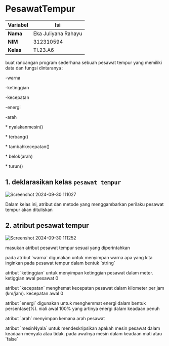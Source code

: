 # PesawatTempur

| Variabel | Isi |
| -------- | --- |
|**Nama**| Eka Juliyana Rahayu |
|**NIM** | 312310594 |
|**Kelas** | TI.23.A6 |

<p>buat rancangan program sederhana sebuah pesawat tempur yang memiliki data dan fungsi dintaranya :</p>
<p>-warna                  </p>            
<p>-ketinggian             </p>
<p>-kecepatan              </p>
<p>-energi                 </p>
<p>-arah                   </p>

<p>* nyalakanmesin()</p>
<p>* terbang() </p>
<p>* tambahkecepatan()</p>
<p>* belok(arah)</p>
<p>* turun()</p>

## 1. deklarasikan kelas `pesawat tempur`
![Screenshot 2024-09-30 111027](https://github.com/user-attachments/assets/34f3611b-5395-4b40-8f27-8188ed31554a)
<p>Dalam kelas ini, atribut dan metode yang menggambarkan perilaku pesawat tempur akan dituliskan</p>

## 2. atribut pesawat tempur
![Screenshot 2024-09-30 111252](https://github.com/user-attachments/assets/5a0a1255-d4a9-484b-9733-58d300e7e569)
<p>masukan atribut pesawat tempur sesuai yang diperintahkan</p>
<p>pada atribut `warna` digunakan untuk menyimpan warna apa yang kita inginkan pada pesawat tempur dalam bentuk `string` </p>
<p>atribut `ketinggian`  untuk menyimpan ketinggian pesawat dalam meter. ketiggian awal pesawat 0</p>
<p>atribut `kecepatan` menghemat kecepatan pesawat dalam kilometer per jam (km/jam). kecepatan awal 0 </p>
<p>atribut `energi` digunakan untuk menghemmat energi dalam bentuk persentase(%). niali awal 100% yang artinya energi dalam keadaan penuh</p>
<p>atribut `arah` menyimpan kemana arah pesawat</p>
<p>atribut `mesinNyala` untuk mendeskripsikan apakah mesin pesawat dalam keadaan menyala atau tidak. pada awalnya mesin dalam keadaan mati atau `false`</p>
